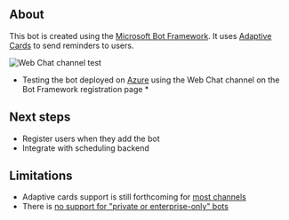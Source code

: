 ## About
This bot is created using the [Microsoft Bot Framework](https://dev.botframework.com/). It uses [Adaptive Cards](http://adaptivecards.io/) to send reminders to users.

![Web Chat channel test](/../screenshots/screenshots/webclient.png?raw=true "Web Chat channel")
* Testing the bot deployed on [Azure](https://azure.microsoft.com) using the Web Chat channel on the Bot Framework registration page *

## Next steps
* Register users when they add the bot
* Integrate with scheduling backend

## Limitations
* Adaptive cards support is still forthcoming for [most channels](https://docs.microsoft.com/en-us/adaptive-cards/get-started/bots#channel-status)
* There is [no support for "private or enterprise-only" bots](https://docs.microsoft.com/en-us/bot-framework/resources-bot-framework-faq#channels)
